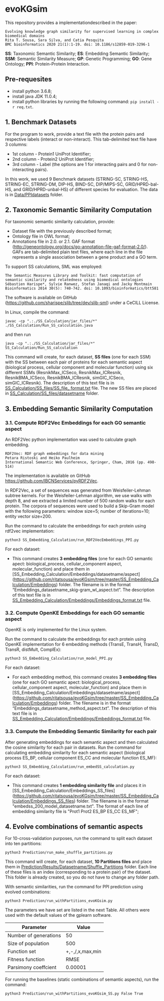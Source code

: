 # evoKGsim

This repository provides a implementationdescribed in the paper:
```
Evolving knowledge graph similarity for supervised learning in complex biomedical domains
Rita T. Sousa, Sara Silva, and Catia Pesquita
BMC bioinformatics 2020 21(1):1-19. doi: 10.1186/s12859-019-3296-1
```

**SS**: Taxonomic Semantic Similarity; **ES**: Embedding Semantic Similarity; **SSM**: Semantic Similarity Measure; **GP**: Genetic Programming; **GO**: Gene Ontology; **PPI**: Protein-Protein Interaction.

## Pre-requesites
* install python 3.6.8;
* install java JDK 11.0.4;
* install python libraries by running the following command:  ```pip install -r req.txt```.



## 1. Benchmark Datasets
For the program to work, provide a text file with the protein pairs and respective labels (interact or non-interact). 
This tab-delimited text file have 3 columns: 
* 1st column - Protein1 UniProt Identifier;	 
* 2nd column - Protein2 UniProt Identifier;
* 3rd column - Label (the options are 1 for interacting pairs and 0 for non-interacting pairs). 

In this work, we used 9 Benchmark datasets (STRING-SC, STRING-HS, STRING-EC, STRING-DM, DIP-HS, BIND-SC, DIP/MIPS-SC, GRID/HPRD-bal-HS, and GRID/HPRD-unbal-HS) of different species for evaluation. The data is in [Data/PPIdatasets](https://github.com/ritatsousa/evoKGsim/tree/master/Data/PPIdatasets) folder.



## 2. Taxonomic Semantic Similarity Computation

For taxonomic semantic similarity calculation, provide:
* Dataset file with the previously described format;
* Ontology file in OWL format;
* Annotations file in 2.0. or 2.1. GAF format (http://geneontology.org/docs/go-annotation-file-gaf-format-2.0/). GAFs are tab-delimited plain text files, where each line in the file represents a single association between a gene product and a GO term. 

To support SS calculations, SML was employed:
```
The Semantic Measures Library and Toolkit: fast computation of semantic similarity and relatedness using biomedical ontologies
Sébastien Harispe*, Sylvie Ranwez, Stefan Janaqi and Jacky Montmain
Bioinformatics 2014 30(5): 740-742. doi: 10.1093/bioinformatics/btt581
```
The software is available on GitHub (https://github.com/sharispe/slib/tree/dev/slib-sml) under a CeCILL License.

In Linux, compile the command:
```
javac -cp ".:./SS_Calculation/jar_files/*" ./SS_Calculation/Run_SS_calculation.java
```
and then run
```
java -cp ".:./SS_Calculation/jar_files/*" SS_Calculation/Run_SS_calculation
```

This command will create, for each dataset, **SS files** (one for each SSM) with the SS between each pair of proteins for each semantic aspect (biological process, cellular component and molecular function) using six different SSMs (ResnikMax_ICSeco, ResnikMax_ICResnik, ResnikBMA_ICSeco, ResnikBMA_ICResnik, simGIC_ICSeco, simGIC_ICResnik). The description of this text file is in [SS_Calculation/SS_files/SS_file_ format.txt](https://github.com/ritatsousa/evoKGsim/blob/master/SS_Calculation/SS_files/SS_file_%20format.txt) file. 
The new SS files are placed in [SS_Calculation/SS_files/datasetname](https://github.com/ritatsousa/evoKGsim/tree/master/SS_Calculation/SS_files) folder. 



## 3. Embedding Semantic Similarity Computation


### 3.1. Compute RDF2Vec Embeddings for each GO semantic aspect

An RDF2Vec python implementation was used to calculate graph embedding.  
```
RDF2Vec: RDF graph embeddings for data mining
Petara Ristoski and Heiko Paulheim
International Semantic Web Conference, Springer, Cham, 2016 (pp. 498-514)
```
The implementation is available on GitHub https://github.com/IBCNServices/pyRDF2Vec.

In RDF2Vec, a set of sequences was generated from Weisfeiler-Lehman subtree kernels.
For the Weisfeiler-Lehman algorithm, we use walks with depth 8, and we extracted a limited number of 500 random walks for each protein. The corpora of sequences were used to build a Skip-Gram model with the following parameters: window size=5; number of iterations=10; entity vector size=200.

Run the command to calculate the embeddings for each protein using rdf2vec implementation:
```
python3 SS_Embedding_Calculation/run_RDF2VecEmbeddings_PPI.py
```
For each dataset:
* This command creates **3 embedding files** (one for each GO semantic apect: biological_process, cellular_component aspect, molecular_function) and place them in [SS_Embedding_Calculation/Embeddings/datasetname/aspect] (https://github.com/ritatsousa/evoKGsim/tree/master/SS_Embedding_Calculation/Embeddings) folder.
The filename is in the format “Embeddings_datasetname_skig-gram_wl_aspect.txt”. 
The description of this text file is in [SS_Embedding_Calculation/Embeddings/Embeddings_format.txt](https://github.com/ritatsousa/evoKGsim/blob/master/SS_Embedding_Calculation/Embeddings/Embeddings_format.txt) file.


### 3.2. Compute OpenKE Embeddings for each GO semantic aspect 

OpenKE is only implemented for the Linux system.

Run the command to calculate the embeddings for each protein using OpenKE implementation for 6 embedding methods (TransE, TransH, TransD, TransR, distMult, ComplEx):
```
python3 SS_Embedding_Calculation/run_model_PPI.py
```
For each dataset:
* For each embedding method, this command creates **3 embedding files** (one for each GO semantic apect: biological_process, cellular_component aspect, molecular_function) and place them in [SS_Embedding_Calculation/Embeddings/datasetname/aspect] (https://github.com/ritatsousa/evoKGsim/tree/master/SS_Embedding_Calculation/Embeddings) folder.
The filename is in the format “Embeddings_datasetname_method_aspect.txt”. 
The description of this text file is in [SS_Embedding_Calculation/Embeddings/Embeddings_format.txt](https://github.com/ritatsousa/evoKGsim/blob/master/SS_Embedding_Calculation/Embeddings/Embeddings_format.txt) file.


### 3.3. Compute the Embedding Semantic Similarity for each pair

After generating embeddings for each semantic aspect and then calculated the cosine similarity for each pair
in datasets.
Run the command for calculating embedding similarity for each semantic aspect (biological process ES_BP, cellular component ES_CC and molecular function ES_MF):
```
python3 SS_Embedding_Calculation/run_embedSS_calculation.py
```
For each dataset:
* This command creates **1 embedding similarity file** and places it in [SS_Embedding_Calculation/Embeddings_SS_files] (https://github.com/ritatsousa/evoKGsim/tree/master/SS_Embedding_Calculation/Embeddings_SS_files) folder.
The filename is in the format "embedss_200_model_datasetname.txt". 
The format of each line of embedding similarity file is "Prot1  Prot2	ES_BP	ES_CC	ES_MF"; 



## 4. Evolve combinations of semantic aspects
For 10-cross-validation purposes, run the command to split each dataset into ten partitions:
```
python3 Prediction/run_make_shuffle_partitions.py
```
This command will create, for each dataset, **10 Partitions files** and place them in [Prediction/Results/Datasetname/Shuffle_Partitions](https://github.com/ritatsousa/evoKGsim/tree/master/Prediction/Results) folder. Each line of these files is an index (corresponding to a protein pair) of the dataset. This folder is already created, so you do not have to change any folder path.

With semantic similarities, run the command for PPI prediction using evolved combinations:
```
python3 Prediction/run_withPartitions_evoKGsim.py
```
The parameters we have set are listed in the next Table. All others were used with the default values of the gplearn software. 

| Parameter   |  Value  |
| ------------------- | ------------------- |
|  Number of generations |  50 |
|  Size of population | 500 |
|  Function set |  +,-,/,x,max,min |
|  Fitness function |  RMSE |
|  Parsimony coeffcient |  0.00001 |

For running the baselines (static combinations of semantic aspects), run the command:
```
python3 Prediction/run_withPartitions_evoKGsim_SS.py False True
```

